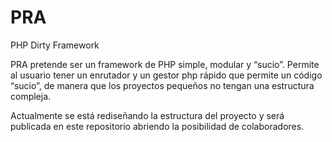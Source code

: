 # PRA
PHP Dirty Framework

PRA pretende ser un framework de PHP simple, modular y “sucio”. Permite al usuario tener un enrutador y un gestor php rápido que permite un código “sucio”, de manera que los proyectos pequeños no tengan una estructura compleja. 

Actualmente se está rediseñando la estructura del proyecto y será publicada en este repositorio abriendo la posibilidad de colaboradores. 
